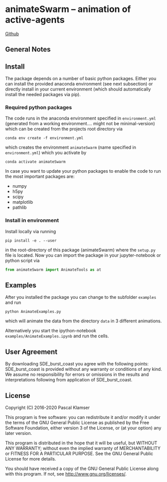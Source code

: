 # animateSwarm – animation of active-agents

[Github](https://github.com/PaPeK/animateSwarm)

## General Notes


## Install

The package depends on a number of basic python packages. Either you can install the provided anaconda environment (see next subsection) or directly install in your current environment (which should automatically install the needed packages via pip).

### Required python packages

The code runs in the anaconda environment specified in `environment.yml` (generated from a working environment.... might not be minimal-version) which can be created from the projects root directory via
```shell
conda env create -f environment.yml
```
which creates the environment `animateSwarm` (name specified in `environment.yml`) which you activate by
```shell
conda activate animateSwarm
```
In case you want to update your python packages to enable the code to run the most important packages are:

- numpy
- h5py
- scipy
- matplotlib
- pathlib

### Install in environment

Install locally via running 
```
pip install -e . --user
```
in the root-directory of this package (animateSwarm) where the `setup.py` file is located.
Now you can import the package in your jupyter-notebook or python script via

```python
from animateSwarm import AnimateTools as at
``` 

## Examples 

After you installed the package you can change to the subfolder `examples` and run

```
python AnimateExamples.py
```

which will animate the data from the directory `data` in 3 different animations.

Alternatively you start the ipython-notebook `examples/AnimateExamples.ipynb` and run the cells.


## User Agreement

By downloading SDE_burst_coast you agree with the following points: SDE_burst_coast is provided without any warranty or conditions of any kind. We assume no responsibility for errors or omissions in the results and interpretations following from application of SDE_burst_coast.

## License

Copyright (C) 2016-2020 Pascal Klamser

This program is free software: you can redistribute it and/or modify
it under the terms of the GNU General Public License as published by
the Free Software Foundation, either version 3 of the License, or
(at your option) any later version.

This program is distributed in the hope that it will be useful,
but WITHOUT ANY WARRANTY; without even the implied warranty of
MERCHANTABILITY or FITNESS FOR A PARTICULAR PURPOSE.  See the
GNU General Public License for more details.

You should have received a copy of the GNU General Public License
along with this program.  If not, see <http://www.gnu.org/licenses/>.
